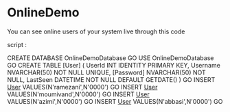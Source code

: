 # OnlineDemo
You can see online users of your system live through this code

script :

CREATE DATABASE OnlineDemoDatabase
GO
USE OnlineDemoDatabase
GO
CREATE TABLE [User]
(
	UserId INT IDENTITY PRIMARY KEY,
	Username NVARCHAR(50) NOT NULL UNIQUE,
	[Password] NVARCHAR(50) NOT NULL,
	LastSeen DATETIME NOT NULL DEFAULT GETDATE()
)
GO
INSERT [User](Username,[Password])
VALUES(N'ramezani',N'0000')
GO
INSERT [User](Username,[Password])
VALUES(N'moumivand',N'0000')
GO
INSERT [User](Username,[Password])
VALUES(N'azimi',N'0000')
GO
INSERT [User](Username,[Password])
VALUES(N'abbasi',N'0000')
GO

